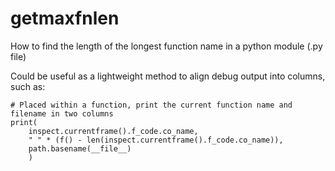 # getmaxfnlen
How to find the length of the longest function name in a python module (.py file)

Could be useful as a lightweight method to align debug output into columns, such as:

```
# Placed within a function, print the current function name and filename in two columns
print(
    inspect.currentframe().f_code.co_name,
    " " * (f() - len(inspect.currentframe().f_code.co_name)),
    path.basename(__file__)
    )
```
